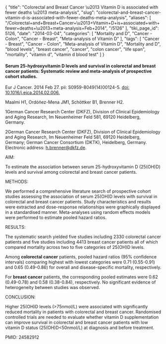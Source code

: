 {
    "title": "Colorectal and Breast Cancer \u2013 Vitamin D is associated with fewer deaths \u2013 meta-analysis",
    "slug": "colorectal-and-breast-cancer-vitamin-d-is-associated-with-fewer-deaths-meta-analysis",
    "aliases": [
        "/Colorectal+and+Breast+Cancer+\u2013+Vitamin+D+is+associated+with+fewer+deaths+\u2013+meta-analysis+Feb+2014",
        "/5126"
    ],
    "tiki_page_id": 5126,
    "date": "2014-03-04",
    "categories": [
        "Mortality and D",
        "Cancer - Colon",
        "Cancer - Breast",
        "Meta-analysis of Vitamin D"
    ],
    "tags": [
        "Cancer - Breast",
        "Cancer - Colon",
        "Meta-analysis of Vitamin D",
        "Mortality and D",
        "blood levels",
        "breast cancer",
        "cancer",
        "colon cancer",
        "life span",
        "mortality",
        "vitamin d",
        "vitamin d blood test"
    ]
}


#### Serum 25-hydroxyvitamin D levels and survival in colorectal and breast cancer patients: Systematic review and meta-analysis of prospective cohort studies.

Eur J Cancer. 2014 Feb 27. pii: S0959-8049(14)00124-5. [doi: 10.1016/j.ejca.2014.02.006.](https://doi.org/10.1016/j.ejca.2014.02.006.) 

Maalmi H1, Ordóñez-Mena JM1, Schöttker B1, Brenner H2.

1German Cancer Research Center (DKFZ), Division of Clinical Epidemiology and Aging Research, Im Neuenheimer Feld 581, 69120 Heidelberg, Germany.

2German Cancer Research Center (DKFZ), Division of Clinical Epidemiology and Aging Research, Im Neuenheimer Feld 581, 69120 Heidelberg, Germany; German Cancer Consortium (DKTK), Heidelberg, Germany. Electronic address: h.brenner@dkfz.de.

AIM:

To estimate the association between serum 25-hydroxyvitamin D (25(OH)D) levels and survival among colorectal and breast cancer patients.

METHODS:

We performed a comprehensive literature search of prospective cohort studies assessing the association of serum 25(OH)D levels with survival in colorectal and breast cancer patients. Study characteristics and results were extracted and dose-response relationships were graphically displayed in a standardised manner. Meta-analyses using random effects models were performed to estimate pooled hazard ratios.

RESULTS:

The systematic search yielded five studies including 2330 colorectal cancer patients and five studies including 4413 breast cancer patients all of which compared mortality across two to five categories of 25(OH)D levels. 

Among  **colorectal cancer**  patients, pooled hazard ratios (95% confidence intervals) comparing highest with lowest categories were 0.71 (0.55-0.91) and 0.65 (0.49-0.86) for overall and disease-specific mortality, respectively. 

For  **breast cancer**  patients, the corresponding pooled estimates were 0.62 (0.49-0.78) and 0.58 (0.38-0.84), respectively. No significant evidence of heterogeneity between studies was observed.

CONCLUSION:

Higher 25(OH)D levels (>75nmol/L) were associated with significantly reduced mortality in patients with colorectal and breast cancer. Randomised controlled trials are needed to evaluate whether vitamin D supplementation can improve survival in colorectal and breast cancer patients with low vitamin D status (25(OH)D<50nmol/L) at diagnosis and before treatment.

PMID: 24582912